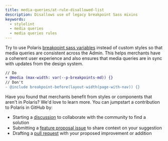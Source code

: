 ```yaml
---
title: media-queries/at-rule-disallowed-list
description: Disallows use of legacy breakpoint Sass mixins
keywords:
  - stylelint
  - media queries
  - media queries rules
---
```


Try to use Polaris [breakpoint sass variables](/tokens/breakpoints#sass-variables) instead of custom styles so that media queries are consistent across the Admin. This helps merchants have a coherent user experience and also ensures that media queries are in sync with updates from the design system.

```diff
// Do
+ @media (max-width: var(--p-breakpoints-md)) {}
// Don't
- @include breakpoint-before(layout-width(page-with-nav)) {}
```

Have you found that merchants benefit from styles or components that aren't in Polaris? We'd love to learn more. You can jumpstart a contribution to Polaris in GitHub by:

- Starting a [discussion](https://github.com/Shopify/polaris/discussions/6750) to collaborate with the community to find a solution
- Submitting a [feature proposal issue](https://github.com/Shopify/polaris/issues/new?assignees=&labels=Feature+request&template=FEATURE_REQUEST.md) to share context on your suggestion
- Drafting a [pull request](https://github.com/Shopify/polaris/pulls) with your proposed improvement or addition
